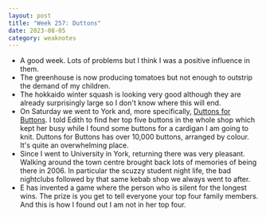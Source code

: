 ```yaml
---
layout: post
title: "Week 257: Duttons"
date: 2023-08-05
category: weaknotes
---
```

* A good week. Lots of problems but I think I was a positive influence in them.
* The greenhouse is now producing tomatoes but not enough to outstrip the demand of my children.
* The hokkaido winter squash is looking very good although they are already surprisingly large so I don't know where this will end.
* On Saturday we went to York and, more specifically, [Duttons for Buttons](https://www.duttonsforbuttons.co.uk/). I told Edith to find her top five buttons in the whole shop which kept her busy while I found some buttons for a cardigan I am going to knit. Duttons for Buttons has over 10,000 buttons, arranged by colour. It's quite an overwhelming place.
* Since I went to University in York, returning there was very pleasant. Walking around the town centre brought back lots of memories of being there in 2006. In particular the scuzzy student night life, the bad nightclubs followed by that same kebab shop we always went to after.
* E has invented a game where the person who is silent for the longest wins. The prize is you get to tell everyone your top four family members. And this is how I found out I am not in her top four.

